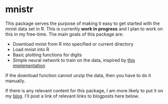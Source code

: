 # mnistr

This package serves the purpose of making it easy to get started with the mnist data set in R. This is currently **work in progress** and I plan to work on this in my free-time. The main goals of this package are:

- Download mnist from R into specified or current directory
- Load mnist into R 
- Basic plotting functions for digits
- Simple neural network to train on the data, inspired by [this implementation](http://briandolhansky.com/blog/2014/10/30/artificial-neural-networks-matrix-form-part-5)

If the download function cannot unzip the data, then you have to do it manually.

If there is any relevant content for this package, I am more likely to put it on my [blog](gumeo.github.io). I'll post a link of relevant links to blogposts here below.


